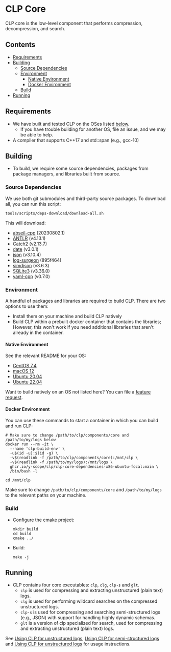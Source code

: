 # CLP Core

CLP core is the low-level component that performs compression, decompression, and search.

## Contents

* [Requirements](#requirements)
* [Building](#building)
  * [Source Dependencies](#source-dependencies)
  * [Environment](#environment)
    * [Native Environment](#native-environment)
    * [Docker Environment](#docker-environment)
  * [Build](#build)
* [Running](#running)


## Requirements

* We have built and tested CLP on the OSes listed 
  [below](https://github.com/y-scope/clp/tree/main/components/core#native-environment).
  * If you have trouble building for another OS, file an issue, and we may be able to help.
* A compiler that supports C++17 and std::span (e.g., gcc-10)

## Building

* To build, we require some source dependencies, packages from package managers, and libraries built from source.

### Source Dependencies

We use both git submodules and third-party source packages. To download all, you can run this script:
```shell
tools/scripts/deps-download/download-all.sh
```

This will download:
* [abseil-cpp](https://github.com/abseil/abseil-cpp) (20230802.1)
* [ANTLR](https://www.antlr.org) (v4.13.1)
* [Catch2](https://github.com/catchorg/Catch2.git) (v2.13.7)
* [date](https://github.com/HowardHinnant/date.git) (v3.0.1)
* [json](https://github.com/nlohmann/json.git) (v3.10.4)
* [log-surgeon](https://github.com/y-scope/log-surgeon) (895f464)
* [simdjson](https://github.com/simdjson/simdjson) (v3.6.3)
* [SQLite3](https://www.sqlite.org/download.html) (v3.36.0)
* [yaml-cpp](https://github.com/jbeder/yaml-cpp.git) (v0.7.0)

### Environment

A handful of packages and libraries are required to build CLP. There are two options to use them:

* Install them on your machine and build CLP natively
* Build CLP within a prebuilt docker container that contains the libraries;
  However, this won't work if you need additional libraries that aren't already in the container.

#### Native Environment

See the relevant README for your OS:

* [CentOS 7.4](./tools/scripts/lib_install/centos7.4/README.md)
* [macOS 12](./tools/scripts/lib_install/macos-12/README.md)
* [Ubuntu 20.04](./tools/scripts/lib_install/ubuntu-focal/README.md)
* [Ubuntu 22.04](./tools/scripts/lib_install/ubuntu-jammy/README.md)

Want to build natively on an OS not listed here? You can file a [feature request](https://github.com/y-scope/clp/issues/new?assignees=&labels=enhancement&template=feature-request.yml).

#### Docker Environment

You can use these commands to start a container in which you can build and run CLP:

```shell
# Make sure to change /path/to/clp/components/core and /path/to/my/logs below
docker run --rm -it \
  --name 'clp-build-env' \
  -u$(id -u):$(id -g) \
  -v$(readlink -f /path/to/clp/components/core):/mnt/clp \
  -v$(readlink -f /path/to/my/logs):/mnt/logs \
  ghcr.io/y-scope/clp/clp-core-dependencies-x86-ubuntu-focal:main \
  /bin/bash -l

cd /mnt/clp
```

Make sure to change `/path/to/clp/components/core` and `/path/to/my/logs` to
the relevant paths on your machine.

### Build

* Configure the cmake project:
  ```shell
  mkdir build
  cd build
  cmake ../
  ```

* Build:
  ```shell
  make -j
  ```

## Running

* CLP contains four core executables: `clp`, `clg`, `clp-s` and `glt`.
  * `clp` is used for compressing and extracting unstructured (plain text) logs.
  * `clg` is used for performing wildcard searches on the compressed unstructured logs.
  * `clp-s` is used for compressing and searching semi-structured logs (e.g., JSON) with support for
    handling highly dynamic schemas.
  * `glt` is a version of clp specialized for search, used for compressing and extracting unstructured (plain text) logs.

See [Using CLP for unstructured logs](../../docs/core/clp-unstructured.md), 
[Using CLP for semi-structured logs](../../docs/core/clp-structured.md) and 
[Using CLP for unstructured logs](../../docs/core/glt.md) for usage instructions.
